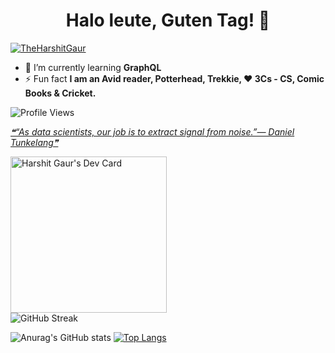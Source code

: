 
<h1 align="center">Halo leute, Guten Tag! 🖖</h1>

<p align="left"> <a href="https://twitter.com/TheHarshitGaur" target="blank"><img src="https://img.shields.io/twitter/follow/TheHarshitGaur?color=green&logo=Twitter&logoColor=dark%20blue&style=for-the-badge" alt="TheHarshitGaur" /></a> </p>

- 🌱 I’m currently learning **GraphQL**
- ⚡ Fun fact **I am an Avid reader, Potterhead, Trekkie, ❤️ 3Cs - CS, Comic Books & Cricket.**

![Profile Views](https://komarev.com/ghpvc/?username=harshit2000)

<a href='#'>
<!--STARTS_HERE_QUOTE_README-->
<i>❝“As data scientists, our job is to extract signal from noise.”— Daniel Tunkelang❞</i>
<!--ENDS_HERE_QUOTE_README-->
</a>

<a href="https://app.daily.dev/gaurharshit"><img src="https://api.daily.dev/devcards/78824259841c4b46a84be2738d2bec78.png?r=m9w" width="250" alt="Harshit Gaur's Dev Card"/></a>
<br>
![GitHub Streak](https://github-readme-streak-stats.herokuapp.com/?user=harshit2000)

![Anurag's GitHub stats](https://github-readme-stats.vercel.app/api?username=harshit2000&show_icons=true&theme=synthwave)
[![Top Langs](https://github-readme-stats.vercel.app/api/top-langs/?username=harshit2000&layout=compact)](https://github.com/anuraghazra/github-readme-stats)



